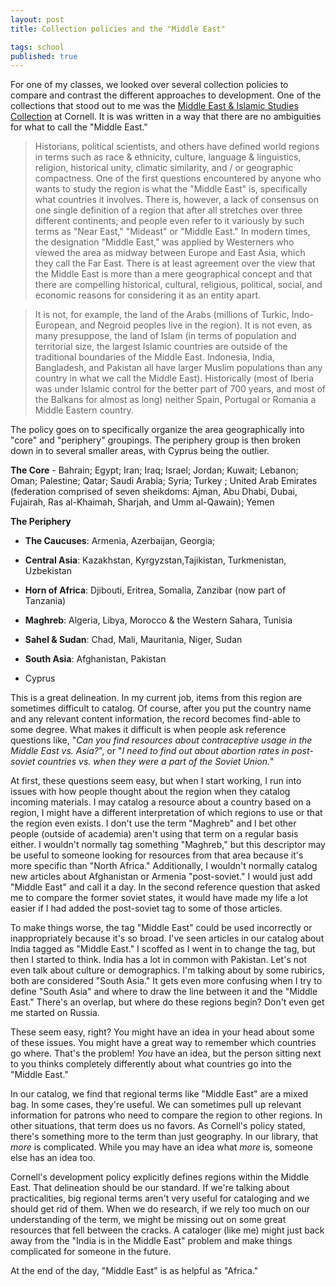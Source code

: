 ```yaml
--- 
layout: post 
title: Collection policies and the "Middle East"

tags: school
published: true
---
```


For one of my classes, we looked over several collection policies 
to compare and contrast the different approaches to development. 
One of the collections that stood out to me was the [Middle East & 
Islamic Studies Collection](http://archive.is/ZHID2) at Cornell. It 
is was written in a way that there are no ambiguities for what to 
call the "Middle East."

> Historians, political scientists, and others have defined world
regions in terms such as race & ethnicity, culture, language & 
linguistics, religion, historical unity, climatic similarity, and / 
or geographic compactness. One of the first questions encountered 
by anyone who wants to study the region is what the "Middle East" 
is, specifically what countries it involves. There is, however, a 
lack of consensus on one single definition of a region that after 
all stretches over three different continents; and people even 
refer to it variously by such terms as "Near East," "Mideast" or 
"Middle East." In modern times, the designation "Middle East," was 
applied by Westerners who viewed the area as midway between Europe 
and East Asia, which they call the Far East. There is at least 
agreement over the view that the Middle East is more than a mere 
geographical concept and that there are compelling historical, 
cultural, religious, political, social, and economic reasons for 
considering it as an entity apart.

> It is not, for example, the land of the Arabs (millions of
Turkic, Indo-European, and Negroid peoples live in the region). It 
is not even, as many presuppose, the land of Islam (in terms of 
population and territorial size, the largest Islamic countries are 
outside of the traditional boundaries of the Middle East. 
Indonesia, India, Bangladesh, and Pakistan all have larger Muslim 
populations than any country in what we call the Middle East). 
Historically (most of Iberia was under Islamic control for the 
better part of 700 years, and most of the Balkans for almost as 
long) neither Spain, Portugal or Romania a Middle Eastern country.

The policy goes on to specifically organize the area geographically 
into "core" and "periphery" groupings. The periphery group is then 
broken down in to several smaller areas, with Cyprus being the 
outlier.

**The Core** - Bahrain; Egypt; Iran; Iraq; Israel; Jordan; 
Kuwait; Lebanon; Oman; Palestine; Qatar; Saudi Arabia; Syria; 
Turkey ; United Arab Emirates (federation comprised of seven 
sheikdoms: Ajman, Abu Dhabi, Dubai, Fujairah, Ras al-Khaimah, 
Sharjah, and Umm al-Qawain); Yemen

**The Periphery**

* **The Caucuses**: Armenia, Azerbaijan, Georgia;

* **Central Asia**: Kazakhstan, Kyrgyzstan,Tajikistan, 
Turkmenistan, Uzbekistan

* **Horn of Africa**: Djibouti, Eritrea, Somalia, Zanzibar (now 
part of Tanzania)

* **Maghreb**: Algeria, Libya, Morocco & the Western Sahara, 
Tunisia

* **Sahel & Sudan**: Chad, Mali, Mauritania, Niger, Sudan

* **South Asia**: Afghanistan, Pakistan

* Cyprus

This is a great delineation. In my current job, items from this 
region are sometimes difficult to catalog. Of course, after you put 
the country name and any relevant content information, the record 
becomes find-able to some degree. What makes it difficult is when 
people ask reference questions like, "*Can you find resources about 
contraceptive usage in the Middle East vs. Asia?*", or "*I need to 
find out about abortion rates in post-soviet countries vs. when 
they were a part of the Soviet Union.*"

At first, these questions seem easy, but when I start working, I 
run into issues with how people thought about the region when they 
catalog incoming materials. I may catalog a resource about a 
country based on a region, I might have a different interpretation 
of which regions to use or that the region even exists. I don't use 
the term "Maghreb" and I bet other people (outside of academia) 
aren't using that term on a regular basis either. I wouldn't 
normally tag something "Maghreb," but this descriptor may be useful 
to someone looking for resources from that area because it's more 
specific than "North Africa." Additionally, I wouldn't normally 
catalog new articles about Afghanistan or Armenia "post-soviet." I 
would just add "Middle East" and call it a day. In the second 
reference question that asked me to compare the former soviet 
states, it would have made my life a lot easier if I had added the 
post-soviet tag to some of those articles.

To make things worse, the tag "Middle East" could be used 
incorrectly or inappropriately because it's so broad. I've seen 
articles in our catalog about India tagged as "Middle East." I 
scoffed as I went in to change the tag, but then I started to 
think. India has a lot in common with Pakistan. Let's not even talk 
about culture or demographics. I'm talking about by some rubirics, 
both are considered "South Asia." It gets even more confusing when 
I try to define "South Asia" and where to draw the line between it 
and the "Middle East." There's an overlap, but where do these 
regions begin? Don't even get me started on Russia.

These seem easy, right? You might have an idea in your head about 
some of these issues. You might have a great way to remember which 
countries go where. That's the problem! *You* have an idea, but the 
person sitting next to you thinks completely differently about what 
countries go into the "Middle East."

In our catalog, we find that regional terms like "Middle East" are 
a mixed bag. In some cases, they're useful. We can sometimes pull 
up relevant information for patrons who need to compare the region 
to other regions. In other situations, that term does us no favors. 
As Cornell's policy stated, there's something more to the term than 
just geography. In our library, that *more* is complicated. While 
you may have an idea what *more* is, someone else has an idea 
too.

Cornell's development policy explicitly defines regions within the 
Middle East. That delineation should be our standard. If we're 
talking about practicalities, big regional terms aren't very useful 
for cataloging and we should get rid of them. When we do research, 
if we rely too much on our understanding of the term, we might be 
missing out on some great resources that fell between the cracks. A 
cataloger (like me) might just back away from the "India is in the 
Middle East" problem and make things complicated for someone in the 
future. 

At the end of the day, "Middle East" is as helpful as "Africa."

